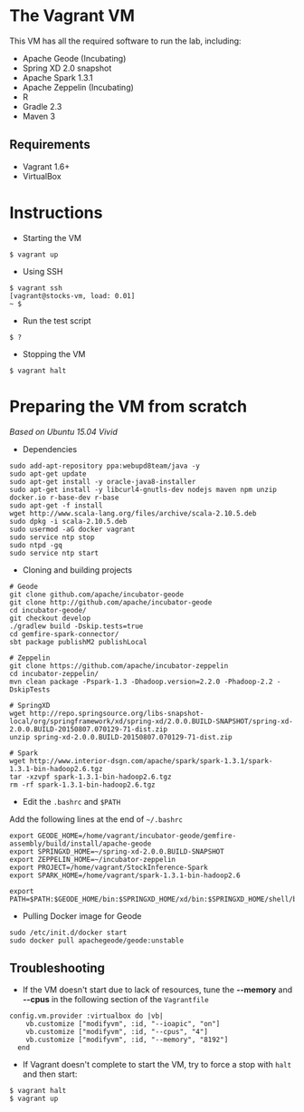 # The Vagrant VM

This VM has all the required software to run the lab, including:

* Apache Geode (Incubating)
* Spring XD 2.0 snapshot
* Apache Spark 1.3.1
* Apache Zeppelin (Incubating)
* R
* Gradle 2.3
* Maven 3

## Requirements

* Vagrant 1.6+
* VirtualBox

# Instructions

* Starting the VM
```
$ vagrant up
```

* Using SSH
```
$ vagrant ssh
[vagrant@stocks-vm, load: 0.01]
~ $
```
* Run the test script

```
$ ?
```
* Stopping the VM

```
$ vagrant halt
```

# Preparing the VM from scratch

*Based on Ubuntu 15.04 Vivid*

* Dependencies

```
sudo add-apt-repository ppa:webupd8team/java -y
sudo apt-get update
sudo apt-get install -y oracle-java8-installer
sudo apt-get install -y libcurl4-gnutls-dev nodejs maven npm unzip docker.io r-base-dev r-base
sudo apt-get -f install
wget http://www.scala-lang.org/files/archive/scala-2.10.5.deb
sudo dpkg -i scala-2.10.5.deb
sudo usermod -aG docker vagrant
sudo service ntp stop
sudo ntpd -gq
sudo service ntp start
```
* Cloning and building projects

```
# Geode
git clone github.com/apache/incubator-geode
git clone http://github.com/apache/incubator-geode
cd incubator-geode/
git checkout develop
./gradlew build -Dskip.tests=true
cd gemfire-spark-connector/
sbt package publishM2 publishLocal
```

```
# Zeppelin
git clone https://github.com/apache/incubator-zeppelin
cd incubator-zeppelin/
mvn clean package -Pspark-1.3 -Dhadoop.version=2.2.0 -Phadoop-2.2 -DskipTests
```

```
# SpringXD
wget http://repo.springsource.org/libs-snapshot-local/org/springframework/xd/spring-xd/2.0.0.BUILD-SNAPSHOT/spring-xd-2.0.0.BUILD-20150807.070129-71-dist.zip
unzip spring-xd-2.0.0.BUILD-20150807.070129-71-dist.zip
```

```
# Spark
wget http://www.interior-dsgn.com/apache/spark/spark-1.3.1/spark-1.3.1-bin-hadoop2.6.tgz
tar -xzvpf spark-1.3.1-bin-hadoop2.6.tgz
rm -rf spark-1.3.1-bin-hadoop2.6.tgz
```

* Edit the `.bashrc` and `$PATH`

Add the following lines at the end of `~/.bashrc`

```
export GEODE_HOME=/home/vagrant/incubator-geode/gemfire-assembly/build/install/apache-geode
export SPRINGXD_HOME=~/spring-xd-2.0.0.BUILD-SNAPSHOT
export ZEPPELIN_HOME=~/incubator-zeppelin
export PROJECT=/home/vagrant/StockInference-Spark
export SPARK_HOME=/home/vagrant/spark-1.3.1-bin-hadoop2.6

export PATH=$PATH:$GEODE_HOME/bin:$SPRINGXD_HOME/xd/bin:$SPRINGXD_HOME/shell/bin:$ZEPPELIN_HOME/bin:$SPARK_HOME/bin
```
* Pulling Docker image for Geode

```
sudo /etc/init.d/docker start
sudo docker pull apachegeode/geode:unstable
```

## Troubleshooting

* If the VM doesn't start due to lack of resources, tune the **--memory** and **--cpus** in the following section of the `Vagrantfile`

```
config.vm.provider :virtualbox do |vb|
    vb.customize ["modifyvm", :id, "--ioapic", "on"]
    vb.customize ["modifyvm", :id, "--cpus", "4"]
    vb.customize ["modifyvm", :id, "--memory", "8192"]
  end
```

* If Vagrant doesn't complete to start the VM, try to force a stop with `halt` and then start:

```
$ vagrant halt
$ vagrant up
```
